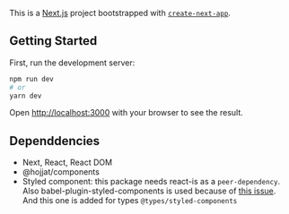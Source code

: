 This is a [Next.js](https://nextjs.org/) project bootstrapped with [`create-next-app`](https://github.com/vercel/next.js/tree/canary/packages/create-next-app).

## Getting Started

First, run the development server:

```bash
npm run dev
# or
yarn dev
```

Open [http://localhost:3000](http://localhost:3000) with your browser to see the result.

## Dependdencies

- Next, React, React DOM
- @hojjat/components
- Styled component: this package needs react-is as a `peer-dependency`. Also babel-plugin-styled-components is used because of [this issue](https://github.com/vercel/next.js/issues/7322). And this one is added for types `@types/styled-components`
